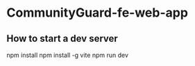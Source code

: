 # CommunityGuard-fe-web-app

## How to start a dev server
npm install
npm install -g vite
npm run dev
